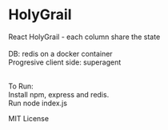 # HolyGrail
React HolyGrail - each column share the state <br/><br/>
DB: redis on a docker container<br/>
Progresive client side: superagent <br/><br/>

To Run:<br/>
Install npm, express and redis.<br/>
Run node index.js<br/>

MIT License

